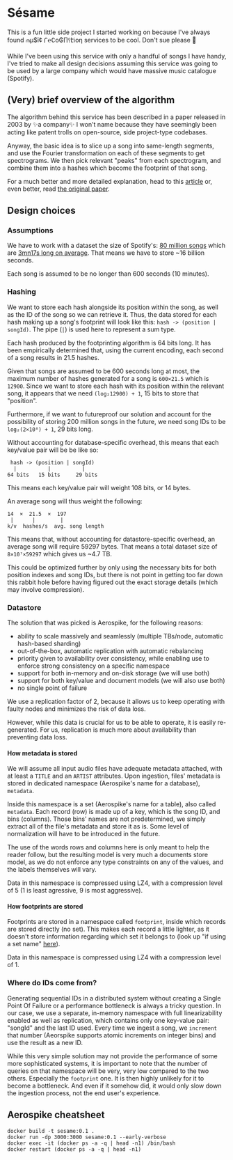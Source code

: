 # Sésame

This is a fun little side project I started working on because I've always found ⫙µ$ї¢ 𐅾℮∁օ₲∏⫯էℹ︎օη services to be cool. Don't sue please 😬

While I've been using this service with only a handful of songs I have handy, I've tried to make all design decisions assuming this service was going to be used by a large company which would have massive music catalogue (Spotify).

## (Very) brief overview of the algorithm

The algorithm behind this service has been described in a paper released in 2003 by ✨a company✨ I won't name because they have seemingly been acting like patent trolls on open-source, side project-type codebases.

Anyway, the basic idea is to slice up a song into same-length segments, and use the Fourier transformation on each of these segments to get spectrograms.
We then pick relevant "peaks" from each spectrogram, and combine them into a hashes which become the footprint of that song.

For a much better and more detailed explanation, head to this [article](https://tinyurl.com/sesame-bertrand) or, even better, read [the original paper](https://tinyurl.com/sesame-bertrand-2).

## Design choices

### Assumptions

We have to work with a dataset the size of Spotify's: [80 million songs](https://moviemaker.minitool.com/moviemaker/how-many-songs-are-on-spotify.html) which are [3mn17s long on average](https://indiesongmakers.com/how-long-does-a-song-have-to-be-on-spotify/).
That means we have to store ~16 billion seconds.

Each song is assumed to be no longer than 600 seconds (10 minutes).

### Hashing

We want to store each hash alongside its position within the song, as well as the ID of the song so we can retrieve it.
Thus, the data stored for each hash making up a song's footprint will look like this: ``hash -> (position | songId)``. The pipe (`|`) is used here to represent a sum type.

Each hash produced by the footprinting algorithm is 64 bits long.
It has been empirically determined that, using the current encoding, each second of a song results in 21.5 hashes.

Given that songs are assumed to be 600 seconds long at most, the maximum number of hashes generated for a song is `600×21.5` which is `12900`.
Since we want to store each hash with its position within the relevant song, it appears that we need `(log₂12900) + 1`, 15 bits to store that "position".

Furthermore, if we want to futureproof our solution and account for the possibility of storing 200 million songs in the future, we need song IDs to be `log₂(2×10⁸) + 1`, 29 bits long.

Without accounting for database-specific overhead, this means that each key/value pair will be be like so:

     hash -> (position | songId)
      |          |          |
    64 bits   15 bits     29 bits

This means each key/value pair will weight 108 bits, or 14 bytes.

An average song will thus weight the following:

    14  ×  21.5  ×  197
     |      |        |
    k/v  hashes/s  avg. song length

This means that, without accounting for datastore-specific overhead, an average song will require 59297 bytes.
That means a total dataset size of `8×10⁷×59297` which gives us ~4.7 TB.

This could be optimized further by only using the necessary bits for both position indexes and song IDs, but there is not point in getting too far down this rabbit hole before having figured out the exact storage details (which may involve compression).

### Datastore

The solution that was picked is Aerospike, for the following reasons:
- ability to scale massively and seamlessly (multiple TBs/node, automatic hash-based sharding)
- out-of-the-box, automatic replication with automatic rebalancing
- priority given to availability over consistency, while enabling use to enforce strong consistency on a specific namespace
- support for both in-memory and on-disk storage (we will use both)
- support for both key/value and document models (we will also use both)
- no single point of failure

We use a replication factor of 2, because it allows us to keep operating with faulty nodes and minimizes the risk of data loss.

However, while this data is crucial for us to be able to operate, it is easily re-generated. For us, replication is much more about availability than preventing data loss.

#### How metadata is stored

We will assume all input audio files have adequate metadata attached, with at least a `TITLE` and an `ARTIST` attributes.
Upon ingestion, files' metadata is stored in dedicated namespace (Aerospike's name for a database), `metadata`.

Inside this namespace is a set (Aerospike's name for a table), also called `metadata`. Each record (row) is made up of a key, which is the song ID, and bins (columns). Those bins' names are not predetermined, we simply extract all of the file's metadata and store it as is. Some level of normalization will have to be introduced in the future.

The use of the words rows and columns here is only meant to help the reader follow, but the resulting model is very much a documents store model, as we do not enforce any type constraints on any of the values, and the labels themselves will vary.

Data in this namespace is compressed using LZ4, with a compression level of 5 (1 is least agressive, 9 is most aggressive).

#### How footprints are stored

Footprints are stored in a namespace called `footprint`, inside which records are stored directly (no set).
This makes each record a little lighter, as it doesn't store information regarding which set it belongs to (look up "if using a set name" [here](https://docs.aerospike.com/server/operations/plan/capacity)).

Data in this namespace is compressed using LZ4 with a compression level of 1.

### Where do IDs come from?

Generating sequential IDs in a distributed system without creating a Single Point Of Failure or a performance bottleneck is always a tricky question.
In our case, we use a separate, in-memory namespace with full linearizability enabled as well as replication, which contains only one key-value pair: "songId" and the last ID used. Every time we ingest a song, we `increment` that number (Aeorspike supports atomic increments on integer bins) and use the result as a new ID.

While this very simple solution may not provide the performance of some more sophisticated systems, it is important to note that the number of queries on that namespace will be very, very low compared to the two others. Especially the `footprint` one.
It is then highly unlikely for it to become a bottleneck. And even if it somehow did, it would only slow down the ingestion process, not the end user's experience.

## Aerospike cheatsheet

    docker build -t sesame:0.1 .
    docker run -dp 3000:3000 sesame:0.1 --early-verbose
    docker exec -it (docker ps -a -q | head -n1) /bin/bash
    docker restart (docker ps -a -q | head -n1)
